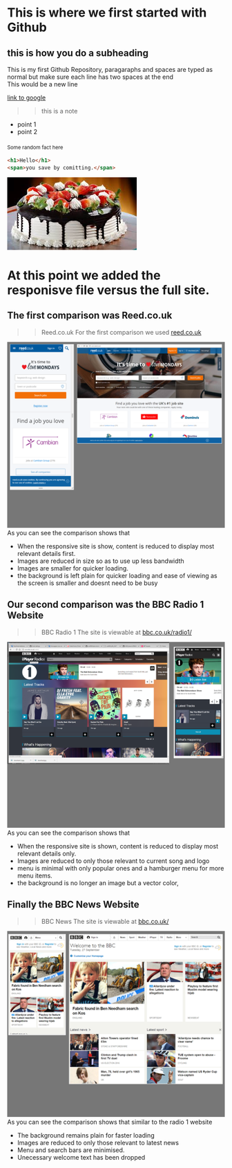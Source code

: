# This is where we first started with Github
## this is how you do a subheading

This is my first Github Repository, paragaraphs and spaces are typed as normal but make sure each line has two spaces at the end  
This would be a new line  

[link to google](http://google.com)
>> this is a note

 - point 1
 - point 2

<sub>Some random fact here</sub>

``` html
<h1>Hello</h1>
<span>you save by comitting.</span>

```
![cakePicture](download.jpg)

#  At this point we added the responisve file  versus the full site.  
## The first comparison was Reed.co.uk  

>>Reed.co.uk
For the first comparison we used [reed.co.uk](http://reed.co.uk)  

![Reed website img](reed_site.png)  
As you can see the comparison shows that 
 - When the responsive site is show, content is reduced to display most relevant details first.  
 - Images are reduced in size so as to use up less bandwidth
 - Images are smaller for quicker loading.
 - the background is left plain for quicker loading and ease of viewing as the screen is smaller and doesnt need to be busy


## Our second comparison was the BBC Radio 1 Website  
>>BBC Radio 1
The site is viewable at [bbc.co.uk/radio1/](http://bbc.co.uk/radio1)  

![Radio 1 website img](radio1_site.png)  
As you can see the comparison shows that 
 - When the responsive site is shown, content is reduced to display most relevant details only.  
 - Images are reduced to only those relevant to current song and logo
 - menu is minimal with only popular ones and a hamburger menu for more menu items.
 - the background is no longer an image but a vector color, 

## Finally the BBC News Website  
>>BBC News
The site is viewable at [bbc.co.uk/](http://bbc.co.uk/)  

![BBC website img](bbc_site.gif)  
As you can see the comparison shows that similar to the radio 1 website 
 - The background remains plain for faster loading 
 - Images are reduced to only those relevant to latest news
 - Menu and search bars are minimised.
 - Unecessary welcome text has been dropped
